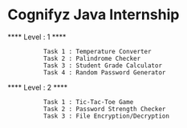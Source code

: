 # Cognifyz Java Internship

 **** Level : 1 ****

              Task 1 : Temperature Converter
              Task 2 : Palindrome Checker
              Task 3 : Student Grade Calculator
              Task 4 : Random Password Generator

**** Level : 2 ****

              Task 1 : Tic-Tac-Toe Game
              Task 2 : Password Strength Checker
              Task 3 : File Encryption/Decryption
